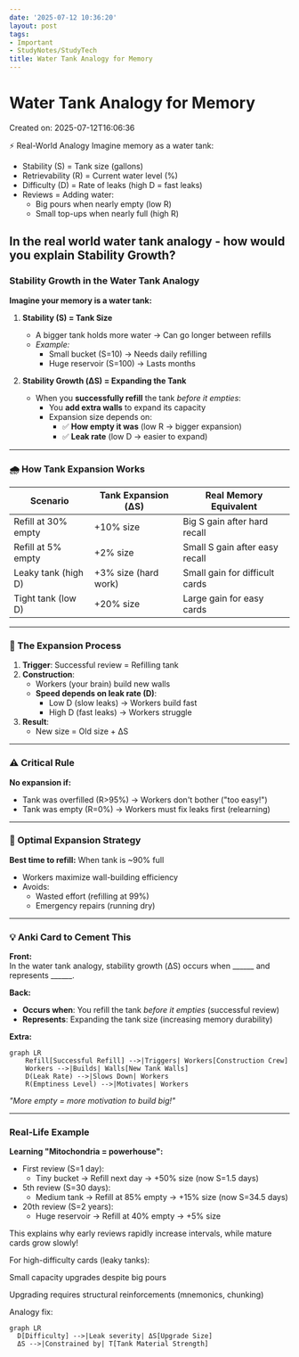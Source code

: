 ```yaml
---
date: '2025-07-12 10:36:20'
layout: post
tags:
- Important
- StudyNotes/StudyTech
title: Water Tank Analogy for Memory
---
```


# Water Tank Analogy for Memory
Created on: 2025-07-12T16:06:36

⚡ Real-World Analogy
Imagine memory as a water tank:

- Stability (S) = Tank size (gallons)
- Retrievability (R) = Current water level (%)
- Difficulty (D) = Rate of leaks (high D = fast leaks)
- Reviews = Adding water:
    - Big pours when nearly empty (low R)
    - Small top-ups when nearly full (high R)

## In the real world water tank analogy - how would you explain Stability Growth?

### Stability Growth in the Water Tank Analogy  
**Imagine your memory is a water tank:**  

1. **Stability (S) = Tank Size**  
   - A bigger tank holds more water → Can go longer between refills  
   - *Example:*  
     - Small bucket (S=10) → Needs daily refilling  
     - Huge reservoir (S=100) → Lasts months  

2. **Stability Growth (ΔS) = Expanding the Tank**  
   - When you **successfully refill** the tank *before it empties*:  
     - You **add extra walls** to expand its capacity  
     - Expansion size depends on:  
       - ✅ **How empty it was** (low R → bigger expansion)  
       - ✅ **Leak rate** (low D → easier to expand)  

---

### 🌧️ How Tank Expansion Works  
| Scenario              | Tank Expansion (ΔS) | Real Memory Equivalent        |  
|-----------------------|----------------------|-------------------------------|  
| Refill at 30% empty   | +10% size            | Big S gain after hard recall  |  
| Refill at 5% empty    | +2% size             | Small S gain after easy recall|  
| Leaky tank (high D)   | +3% size (hard work) | Small gain for difficult cards|  
| Tight tank (low D)    | +20% size            | Large gain for easy cards     |  

---

### 🔧 The Expansion Process  
1. **Trigger**: Successful review = Refilling tank  
2. **Construction**:  
   - Workers (your brain) build new walls  
   - **Speed depends on leak rate (D)**:  
     - Low D (slow leaks) → Workers build fast  
     - High D (fast leaks) → Workers struggle  
3. **Result**:  
   - New size = Old size + ΔS  

---

### ⚠️ Critical Rule  
**No expansion if:**  
- Tank was overfilled (R>95%) → Workers don't bother ("too easy!")  
- Tank was empty (R=0%) → Workers must fix leaks first (relearning)  

---

### 🎯 Optimal Expansion Strategy  
**Best time to refill:** When tank is ~90% full  
- Workers maximize wall-building efficiency  
- Avoids:  
  - Wasted effort (refilling at 99%)  
  - Emergency repairs (running dry)  

---

### 💡 Anki Card to Cement This  
**Front:**  
In the water tank analogy, stability growth (ΔS) occurs when ______ and represents ______.  

**Back:**  
- **Occurs when**: You refill the tank *before it empties* (successful review)  
- **Represents**: Expanding the tank size (increasing memory durability)  

**Extra:**  
```mermaid  
graph LR  
    Refill[Successful Refill] -->|Triggers| Workers[Construction Crew]  
    Workers -->|Builds| Walls[New Tank Walls]  
    D(Leak Rate) -->|Slows Down| Workers  
    R(Emptiness Level) -->|Motivates| Workers  
```  
*"More empty = more motivation to build big!"*  

---

### Real-Life Example  
**Learning "Mitochondria = powerhouse":**  
- First review (S=1 day):  
  - Tiny bucket → Refill next day → +50% size (now S=1.5 days)  
- 5th review (S=30 days):  
  - Medium tank → Refill at 85% empty → +15% size (now S=34.5 days)  
- 20th review (S=2 years):  
  - Huge reservoir → Refill at 40% empty → +5% size  

This explains why early reviews rapidly increase intervals, while mature cards grow slowly!

For high-difficulty cards (leaky tanks):

Small capacity upgrades despite big pours

Upgrading requires structural reinforcements (mnemonics, chunking)

Analogy fix:

```mermaid
graph LR
  D[Difficulty] -->|Leak severity| ΔS[Upgrade Size]
  ΔS -->|Constrained by| T[Tank Material Strength]
```